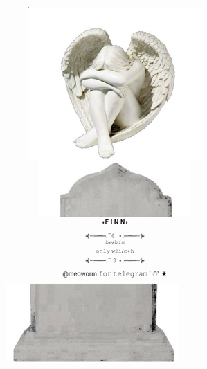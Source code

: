 <p align="center"
<br> <img width="400" src="https://github.com/meoworm/meoworm/blob/main/angel.jpg" 
</p         
       
<p 
<br> <img width="350" src="https://github.com/meoworm/meoworm/blob/main/начало.jpg"
</p
                 
<br> ◖𝐅 𝐈 𝐍 𝐍◗
</p> 

<p align="center"
<br>⊰┄─┉─.¨☾ ⋆.─┉─┄⊱
<br><sup><i>𝚑𝚎/𝚑𝚒𝚖</i></sup>
<br> <sup>𝚘𝚗𝚕𝚢 𝚠𝟸𝚒/𝚌+𝚑</sup>
<br>⊰┄─┉─.¨☽ ⋆.─┉─┄⊱

<p align="center"
<br> @meoworm 𝚏𝚘𝚛 𝚝𝚎𝚕𝚎𝚐𝚛𝚊𝚖 ` ੈ˚ ★

<p
<br> <img width="400" src="https://github.com/meoworm/meoworm/blob/main/конец.jpg"
</p
